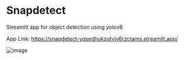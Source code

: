 # Snapdetect
Streamlit app for object detection using yolov8

App Link: https://snapdetect-yqsedhukzutvjy6rzctams.streamlit.app/

![image](https://github.com/dusanBirta/Snapdetect/assets/31896340/cef810a1-f188-41b0-9bea-eb5cf09e27be)

